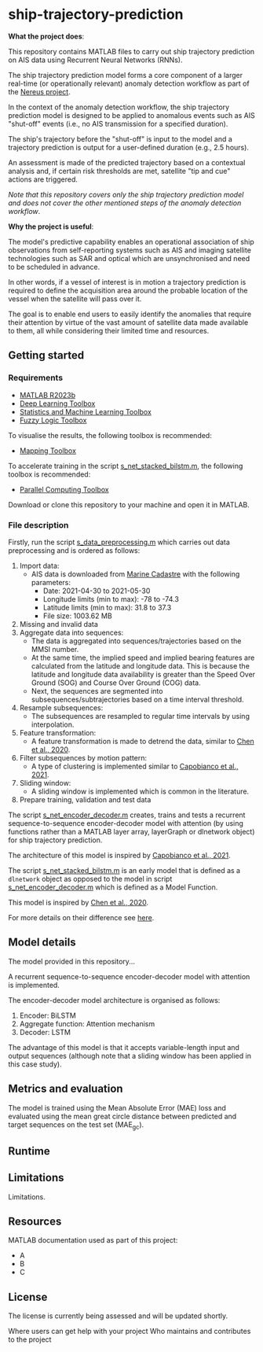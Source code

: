 # ship-trajectory-prediction

**What the project does**:

This repository contains MATLAB files to carry out ship trajectory prediction on AIS data using Recurrent Neural Networks (RNNs).

The ship trajectory prediction model forms a core component of a larger real-time (or operationally relevant) anomaly detection workflow as part of the [Nereus project](https://oceaninnovationchallenge.org/oceaninnovators-cohort2#cbp=/ocean-innovations/space-based-maritime-surveillance).

In the context of the anomaly detection workflow, the ship trajectory prediction model is designed to be applied to anomalous events such as AIS "shut-off" events (i.e., no AIS transmission for a specified duration).

The ship's trajectory before the "shut-off" is input to the model and a trajectory prediction is output for a user-defined duration (e.g., 2.5 hours).

An assessment is made of the predicted trajectory based on a contextual analysis and, if certain risk thresholds are met, satellite "tip and cue" actions are triggered.

*Note that this repository covers only the ship trajectory prediction model and does not cover the other mentioned steps of the anomaly detection workflow*.

<!-- It is important to note that the ship trajectory prediction model can also be used more generally; for example, in interpolation (where AIS data is available) ... -->

**Why the project is useful**:

The model's predictive capability enables an operational association of ship observations from self-reporting systems such as AIS and imaging satellite technologies such as SAR and optical which are unsynchronised and need to be scheduled in advance.

In other words, if a vessel of interest is in motion a trajectory prediction is required to define the acquisition area around the probable location of the vessel when the satellite will pass over it.

The goal is to enable end users to easily identify the anomalies that require their attention by virtue of the vast amount of satellite data made available to them, all while considering their limited time and resources.

<!--
Unlike the majority of the literature, We can contribute in the following two ways: generic vessel trajectories and generic ship type.
-->

## Getting started

### Requirements

- [MATLAB R2023b](https://uk.mathworks.com/help/matlab/release-notes.html)
- [Deep Learning Toolbox](https://uk.mathworks.com/help/deeplearning/release-notes.html)
- [Statistics and Machine Learning Toolbox](https://uk.mathworks.com/help/stats/release-notes.html)
- [Fuzzy Logic Toolbox](https://uk.mathworks.com/help/fuzzy/release-notes.html)

To visualise the results, the following toolbox is recommended:
- [Mapping Toolbox](https://uk.mathworks.com/help/map/release-notes.html)

To accelerate training in the script [s_net_stacked_bilstm.m](s_net_stacked_bilstm.m), the following toolbox is recommended:
- [Parallel Computing Toolbox](https://uk.mathworks.com/help/parallel-computing/release-notes.html)

Download or clone this repository to your machine and open it in MATLAB.

### File description

Firstly, run the script [s_data_preprocessing.m](s_data_preprocessing.m) which carries out data preprocessing and is ordered as follows:

1. Import data:
   - AIS data is downloaded from [Marine Cadastre](https://marinecadastre.gov/) with the following parameters:
     - Date: 2021-04-30 to 2021-05-30
     - Longitude limits (min to max): -78 to -74.3
     - Latitude limits (min to max): 31.8 to 37.3
     - File size: 1003.62 MB
   <!-- - The study area is similar to the one defined in [Chen et al., 2020](https://doi.org/10.3390/ijgi9020116) (North Carolina, USA). -->
2. Missing and invalid data
3. Aggregate data into sequences:
   - The data is aggregated into sequences/trajectories based on the MMSI number.
   - At the same time, the implied speed and implied bearing features are calculated from the latitude and longitude data. This is because the latitude and longitude data availability is greater than the Speed Over Ground (SOG) and Course Over Ground (COG) data. 
   - Next, the sequences are segmented into subsequences/subtrajectories based on a time interval threshold.
4. Resample subsequences:
   - The subsequences are resampled to regular time intervals by using interpolation.
5. Feature transformation:
   - A feature transformation is made to detrend the data, similar to [Chen et al., 2020](https://doi.org/10.3390/ijgi9020116).
6. Filter subsequences by motion pattern:
   - A type of clustering is implemented similar to [Capobianco et al., 2021](https://doi.org/10.1109/TAES.2021.3096873).
7. Sliding window:
   - A sliding window is implemented which is common in the literature.
8. Prepare training, validation and test data

The script [s_net_encoder_decoder.m](s_net_encoder_decoder.m) creates, trains and tests a recurrent sequence-to-sequence encoder-decoder model with attention (by using functions rather than a MATLAB layer array, layerGraph or dlnetwork object) for ship trajectory prediction.

The architecture of this model is inspired by [Capobianco et al., 2021](https://doi.org/10.1109/TAES.2021.3096873).

The script [s_net_stacked_bilstm.m](s_net_stacked_bilstm.m) is an early model that is defined as a `dlnetwork` object as opposed to the model in script [s_net_encoder_decoder.m](s_net_encoder_decoder.m) which is defined as a Model Function.

This model is inspired by [Chen et al., 2020](https://doi.org/10.3390/ijgi9020116).

For more details on their difference see [here](https://uk.mathworks.com/help/deeplearning/ug/define-custom-training-loops-loss-functions-and-networks.html#mw_7173ce81-4cb6-4221-ac2e-5688aa0fa950).

## Model details

The model provided in this repository...

A recurrent sequence-to-sequence encoder-decoder model with attention is implemented.

The encoder-decoder model architecture is organised as follows:

1. Encoder: BiLSTM
2. Aggregate function: Attention mechanism
3. Decoder: LSTM

The advantage of this model is that it accepts variable-length input and output sequences (although note that a sliding window has been applied in this case study).

## Metrics and evaluation

The model is trained using the Mean Absolute Error (MAE) loss and evaluated using the mean great circle distance between predicted and target sequences on the test set (MAE<sub>gc</sub>).

## Runtime

## Limitations

Limitations.

## Resources

MATLAB documentation used as part of this project:
- A
- B
- C

## License

The license is currently being assessed and will be updated shortly.

<!--
The license is available in the [LICENSE file](LICENSE) in this repository.
-->

Where users can get help with your project
Who maintains and contributes to the project
